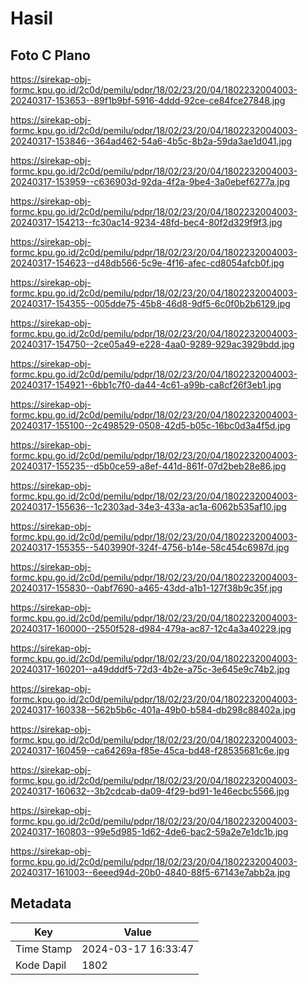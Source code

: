 # Hasil

## Foto C Plano

https://sirekap-obj-formc.kpu.go.id/2c0d/pemilu/pdpr/18/02/23/20/04/1802232004003-20240317-153653--89f1b9bf-5916-4ddd-92ce-ce84fce27848.jpg

https://sirekap-obj-formc.kpu.go.id/2c0d/pemilu/pdpr/18/02/23/20/04/1802232004003-20240317-153846--364ad462-54a6-4b5c-8b2a-59da3ae1d041.jpg

https://sirekap-obj-formc.kpu.go.id/2c0d/pemilu/pdpr/18/02/23/20/04/1802232004003-20240317-153959--c636903d-92da-4f2a-9be4-3a0ebef6277a.jpg

https://sirekap-obj-formc.kpu.go.id/2c0d/pemilu/pdpr/18/02/23/20/04/1802232004003-20240317-154213--fc30ac14-9234-48fd-bec4-80f2d329f9f3.jpg

https://sirekap-obj-formc.kpu.go.id/2c0d/pemilu/pdpr/18/02/23/20/04/1802232004003-20240317-154623--d48db566-5c9e-4f16-afec-cd8054afcb0f.jpg

https://sirekap-obj-formc.kpu.go.id/2c0d/pemilu/pdpr/18/02/23/20/04/1802232004003-20240317-154355--005dde75-45b8-46d8-9df5-6c0f0b2b6129.jpg

https://sirekap-obj-formc.kpu.go.id/2c0d/pemilu/pdpr/18/02/23/20/04/1802232004003-20240317-154750--2ce05a49-e228-4aa0-9289-929ac3929bdd.jpg

https://sirekap-obj-formc.kpu.go.id/2c0d/pemilu/pdpr/18/02/23/20/04/1802232004003-20240317-154921--6bb1c7f0-da44-4c61-a99b-ca8cf26f3eb1.jpg

https://sirekap-obj-formc.kpu.go.id/2c0d/pemilu/pdpr/18/02/23/20/04/1802232004003-20240317-155100--2c498529-0508-42d5-b05c-16bc0d3a4f5d.jpg

https://sirekap-obj-formc.kpu.go.id/2c0d/pemilu/pdpr/18/02/23/20/04/1802232004003-20240317-155235--d5b0ce59-a8ef-441d-861f-07d2beb28e86.jpg

https://sirekap-obj-formc.kpu.go.id/2c0d/pemilu/pdpr/18/02/23/20/04/1802232004003-20240317-155636--1c2303ad-34e3-433a-ac1a-6062b535af10.jpg

https://sirekap-obj-formc.kpu.go.id/2c0d/pemilu/pdpr/18/02/23/20/04/1802232004003-20240317-155355--5403990f-324f-4756-b14e-58c454c6987d.jpg

https://sirekap-obj-formc.kpu.go.id/2c0d/pemilu/pdpr/18/02/23/20/04/1802232004003-20240317-155830--0abf7690-a465-43dd-a1b1-127f38b9c35f.jpg

https://sirekap-obj-formc.kpu.go.id/2c0d/pemilu/pdpr/18/02/23/20/04/1802232004003-20240317-160000--2550f528-d984-479a-ac87-12c4a3a40229.jpg

https://sirekap-obj-formc.kpu.go.id/2c0d/pemilu/pdpr/18/02/23/20/04/1802232004003-20240317-160201--a49dddf5-72d3-4b2e-a75c-3e645e9c74b2.jpg

https://sirekap-obj-formc.kpu.go.id/2c0d/pemilu/pdpr/18/02/23/20/04/1802232004003-20240317-160338--562b5b6c-401a-49b0-b584-db298c88402a.jpg

https://sirekap-obj-formc.kpu.go.id/2c0d/pemilu/pdpr/18/02/23/20/04/1802232004003-20240317-160459--ca64269a-f85e-45ca-bd48-f28535681c6e.jpg

https://sirekap-obj-formc.kpu.go.id/2c0d/pemilu/pdpr/18/02/23/20/04/1802232004003-20240317-160632--3b2cdcab-da09-4f29-bd91-1e46ecbc5566.jpg

https://sirekap-obj-formc.kpu.go.id/2c0d/pemilu/pdpr/18/02/23/20/04/1802232004003-20240317-160803--99e5d985-1d62-4de6-bac2-59a2e7e1dc1b.jpg

https://sirekap-obj-formc.kpu.go.id/2c0d/pemilu/pdpr/18/02/23/20/04/1802232004003-20240317-161003--6eeed94d-20b0-4840-88f5-67143e7abb2a.jpg


## Metadata

| Key        | Value               |
| ---------- | ------------------- |
| Time Stamp | 2024-03-17 16:33:47 |
| Kode Dapil | 1802                |



